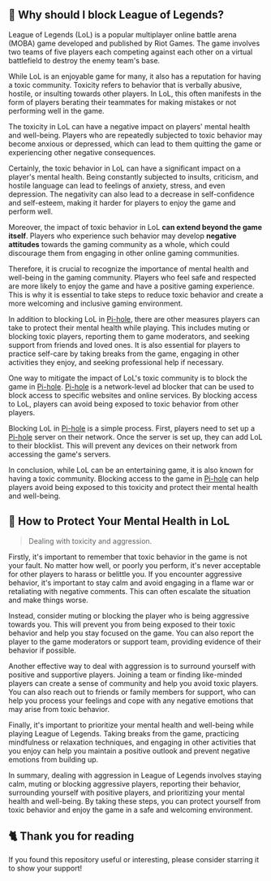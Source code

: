 ## 🤔 Why should I block League of Legends?
League of Legends (LoL) is a popular multiplayer online battle arena (MOBA) game developed and published by Riot Games.
The game involves two teams of five players each competing against each other on a virtual battlefield to destroy the enemy team's base.

While LoL is an enjoyable game for many, it also has a reputation for having a toxic community.
Toxicity refers to behavior that is verbally abusive, hostile, or insulting towards other players.
In LoL, this often manifests in the form of players berating their teammates for making mistakes or not performing well in the game.

The toxicity in LoL can have a negative impact on players' mental health and well-being.
Players who are repeatedly subjected to toxic behavior may become anxious or depressed, which can lead to them quitting the game or experiencing other negative consequences.

Certainly, the toxic behavior in LoL can have a significant impact on a player's mental health.
Being constantly subjected to insults, criticism, and hostile language can lead to feelings of anxiety, stress, and even depression.
The negativity can also lead to a decrease in self-confidence and self-esteem, making it harder for players to enjoy the game and perform well.

Moreover, the impact of toxic behavior in LoL **can extend beyond the game itself**.
Players who experience such behavior may develop **negative attitudes** towards the gaming community as a whole, which could discourage them from engaging in other online gaming communities.

Therefore, it is crucial to recognize the importance of mental health and well-being in the gaming community.
Players who feel safe and respected are more likely to enjoy the game and have a positive gaming experience.
This is why it is essential to take steps to reduce toxic behavior and create a more welcoming and inclusive gaming environment.

In addition to blocking LoL in [Pi-hole](./What%20is%20Pi-hole.md), there are other measures players can take to protect their mental health while playing.
This includes muting or blocking toxic players, reporting them to game moderators, and seeking support from friends and loved ones.
It is also essential for players to practice self-care by taking breaks from the game, engaging in other activities they enjoy, and seeking professional help if necessary.

One way to mitigate the impact of LoL's toxic community is to block the game in [Pi-hole](./What%20is%20Pi-hole.md).
[Pi-hole](./What%20is%20Pi-hole.md) is a network-level ad blocker that can be used to block access to specific websites and online services.
By blocking access to LoL, players can avoid being exposed to toxic behavior from other players.

Blocking LoL in [Pi-hole](./What%20is%20Pi-hole.md) is a simple process. First, players need to set up a [Pi-hole](./What%20is%20Pi-hole.md) server on their network.
Once the server is set up, they can add LoL to their blocklist. This will prevent any devices on their network from accessing the game's servers.

In conclusion, while LoL can be an entertaining game, it is also known for having a toxic community.
Blocking access to the game in [Pi-hole](./What%20is%20Pi-hole.md) can help players avoid being exposed to this toxicity and protect their mental health and well-being.


## 🧠 How to Protect Your Mental Health in LoL
> Dealing with toxicity and aggression.

Firstly, it's important to remember that toxic behavior in the game is not your fault. No matter how well, or poorly you perform, it's never acceptable for other players to harass or belittle you.
If you encounter aggressive behavior, it's important to stay calm and avoid engaging in a flame war or retaliating with negative comments.
This can often escalate the situation and make things worse.

Instead, consider muting or blocking the player who is being aggressive towards you.
This will prevent you from being exposed to their toxic behavior and help you stay focused on the game.
You can also report the player to the game moderators or support team, providing evidence of their behavior if possible.

Another effective way to deal with aggression is to surround yourself with positive and supportive players.
Joining a team or finding like-minded players can create a sense of community and help you avoid toxic players.
You can also reach out to friends or family members for support, who can help you process your feelings and cope with any negative emotions that may arise from toxic behavior.

Finally, it's important to prioritize your mental health and well-being while playing League of Legends.
Taking breaks from the game, practicing mindfulness or relaxation techniques, and engaging in other activities that you enjoy can help you maintain a positive outlook and prevent negative emotions from building up.

In summary, dealing with aggression in League of Legends involves staying calm, muting or blocking aggressive players, reporting their behavior, surrounding yourself with positive players, and prioritizing your mental health and well-being.
By taking these steps, you can protect yourself from toxic behavior and enjoy the game in a safe and welcoming environment.

## 🐈 Thank you for reading
If you found this repository useful or interesting, please consider starring it to show your support!